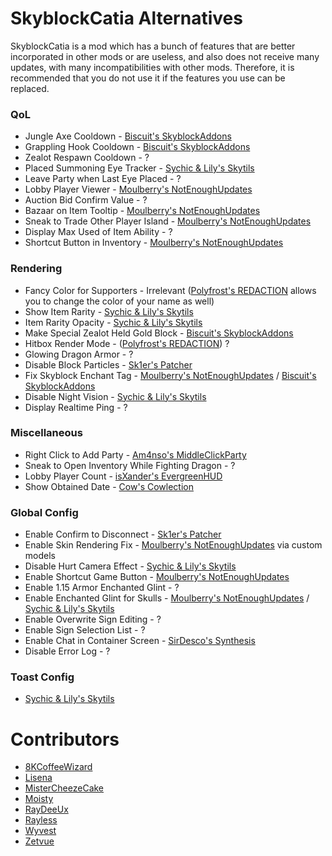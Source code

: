# SkyblockCatia Alternatives
SkyblockCatia is a mod which has
a bunch of features that are better
incorporated in other mods or are
useless, and also does not receive
many updates, with many incompatibilities
with other mods. Therefore, it is
recommended that you do not use it
if the features you use can be replaced.

### QoL

* Jungle Axe Cooldown - [Biscuit's SkyblockAddons](https://github.com/BiscuitDevelopment/SkyblockAddons/releases/latest)
* Grappling Hook Cooldown - [Biscuit's SkyblockAddons](https://github.com/BiscuitDevelopment/SkyblockAddons/releases/latest)
* Zealot Respawn Cooldown - ?
* Placed Summoning Eye Tracker - [Sychic & Lily's Skytils](https://github.com/Skytils/SkytilsMod/releases/latest)
* Leave Party when Last Eye Placed - ?
* Lobby Player Viewer - [Moulberry's NotEnoughUpdates](https://github.com/Moulberry/NotEnoughUpdates/releases/latest)
* Auction Bid Confirm Value - ?
* Bazaar on Item Tooltip - [Moulberry's NotEnoughUpdates](https://github.com/Moulberry/NotEnoughUpdates/releases/latest)
* Sneak to Trade Other Player Island - [Moulberry's NotEnoughUpdates](https://github.com/Moulberry/NotEnoughUpdates/releases/latest)
* Display Max Used of Item Ability - ?
* Shortcut Button in Inventory - [Moulberry's NotEnoughUpdates](https://github.com/Moulberry/NotEnoughUpdates/releases/latest)

### Rendering

* Fancy Color for Supporters - Irrelevant ([Polyfrost's REDACTION](https://github.com/Polyfrost/REDACTION/releases/latest) allows you to change the color of your name as well)
* Show Item Rarity - [Sychic & Lily's Skytils](https://github.com/Skytils/SkytilsMod/releases/latest)
* Item Rarity Opacity - [Sychic & Lily's Skytils](https://github.com/Skytils/SkytilsMod/releases/latest)
* Make Special Zealot Held Gold Block - [Biscuit's SkyblockAddons](https://github.com/BiscuitDevelopment/SkyblockAddons/releases/latest)
* Hitbox Render Mode - ([Polyfrost's REDACTION](https://github.com/Polyfrost/REDACTION/releases/latest)) ?
* Glowing Dragon Armor - ?
* Disable Block Particles - [Sk1er's Patcher](https://sk1er.club/mods/patcher)
* Fix Skyblock Enchant Tag - [Moulberry's NotEnoughUpdates](https://github.com/Moulberry/NotEnoughUpdates/latest) / [Biscuit's SkyblockAddons](https://github.com/BiscuitDevelopment/SkyblockAddons/releases/latest)
* Disable Night Vision - [Sychic & Lily's Skytils](https://github.com/Skytils/SkytilsMod/releases/latest)
* Display Realtime Ping - ?

### Miscellaneous

* Right Click to Add Party - [Am4nso's MiddleClickParty](https://hypixel.net/threads/forge-1-8-9-middleclickparty-invite-players-to-your-party-by-middle-clicking.3349916/)
* Sneak to Open Inventory While Fighting Dragon - ?
* Lobby Player Count - [isXander's EvergreenHUD](https://modrinth.com/mod/evergreenhud/versions)
* Show Obtained Date - [Cow's Cowlection](https://github.com/cow-mc/Cowlection/releases/latest)

### Global Config

* Enable Confirm to Disconnect - [Sk1er's Patcher](https://sk1er.club/mods/patcher)
* Enable Skin Rendering Fix - [Moulberry's NotEnoughUpdates](https://github.com/Moulberry/NotEnoughUpdates/releases/latest) via custom models
* Disable Hurt Camera Effect - [Sychic & Lily's Skytils](https://github.com/Skytils/SkytilsMod/releases/latest)
* Enable Shortcut Game Button - [Moulberry's NotEnoughUpdates](https://github.com/Moulberry/NotEnoughUpdates/releases/latest)
* Enable 1.15 Armor Enchanted Glint - ?
* Enable Enchanted Glint for Skulls - [Moulberry's NotEnoughUpdates](https://github.com/Moulberry/NotEnoughUpdates/releases/latest) / [Sychic & Lily's Skytils](https://github.com/Skytils/SkytilsMod/releases/latest)
* Enable Overwrite Sign Editing - ?
* Enable Sign Selection List - ?
* Enable Chat in Container Screen - [SirDesco's Synthesis](https://github.com/SynthesisMod/Synthesis) 
* Disable Error Log - ?

### Toast Config

* [Sychic & Lily's Skytils](https://github.com/Skytils/SkytilsMod/releases/latest)

# Contributors

* [8KCoffeeWizard](https://github.com/8KCoffeeWizard)
* [Lisena](https://github.com/lisenaaaa)
* [MisterCheezeCake](https://github.com/MisterCheezeCake)
* [Moisty](https://github.com/Mqisty)
* [RayDeeUx](https://github.com/RayDeeUx)
* [Rayless](https://github.com/UnderscoreRayless)
* [Wyvest](https://github.com/Wyvest)
* [Zetvue](https://zetvue.carrd.co)
